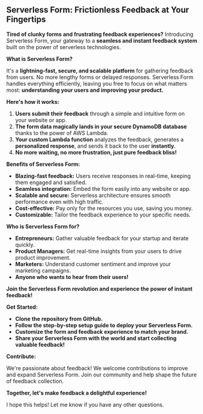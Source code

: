 ##  Serverless Form: Frictionless Feedback at Your Fingertips

**Tired of clunky forms and frustrating feedback experiences?** Introducing Serverless Form, your gateway to a **seamless and instant feedback system** built on the power of serverless technologies.

**What is Serverless Form?**

It's a **lightning-fast, secure, and scalable platform** for gathering feedback from users. No more lengthy forms or delayed responses. Serverless Form handles everything efficiently, leaving you free to focus on what matters most: **understanding your users and improving your product.**

**Here's how it works:**

1. **Users submit their feedback** through a simple and intuitive form on your website or app.
2. **The form data magically lands in your secure DynamoDB database** thanks to the power of AWS Lambda.
3. **Your custom Lambda function** analyzes the feedback, generates a **personalized response**, and sends it back to the user **instantly.**
4. **No more waiting, no more frustration, just pure feedback bliss!**

**Benefits of Serverless Form:**

* **Blazing-fast feedback:** Users receive responses in real-time, keeping them engaged and satisfied.
* **Seamless integration:** Embed the form easily into any website or app.
* **Scalable and secure:** Serverless architecture ensures smooth performance even with high traffic.
* **Cost-effective:** Pay only for the resources you use, saving you money.
* **Customizable:** Tailor the feedback experience to your specific needs.

**Who is Serverless Form for?**

* **Entrepreneurs:** Gather valuable feedback for your startup and iterate quickly.
* **Product Managers:** Get real-time insights from your users to drive product improvement.
* **Marketers:** Understand customer sentiment and improve your marketing campaigns.
* **Anyone who wants to hear from their users!**

**Join the Serverless Form revolution and experience the power of instant feedback!**

**Get Started:**

* **Clone the repository from GitHub.**
* **Follow the step-by-step setup guide to deploy your Serverless Form.**
* **Customize the form and feedback experience to match your brand.**
* **Share your Serverless Form with the world and start collecting valuable feedback!**

**Contribute:**

We're passionate about feedback! We welcome contributions to improve and expand Serverless Form. Join our community and help shape the future of feedback collection.

**Together, let's make feedback a delightful experience!**

I hope this helps! Let me know if you have any other questions.

